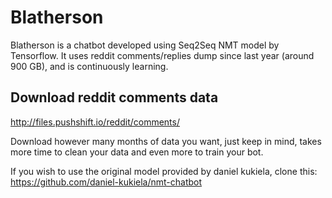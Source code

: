# Blatherson
Blatherson is a chatbot developed using Seq2Seq NMT model by Tensorflow. It uses reddit comments/replies dump since last year (around 900 GB), and is continuously learning.

## Download reddit comments data
http://files.pushshift.io/reddit/comments/

Download however many months of data you want, just keep in mind, takes more time to clean your data and even more to train your bot.

If you wish to use the original model provided by daniel kukiela, clone this: https://github.com/daniel-kukiela/nmt-chatbot

